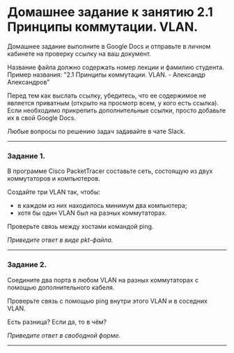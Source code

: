 # Домашнее задание к занятию 2.1 Принципы коммутации. VLAN.

Домашнее задание выполните в Google Docs и отправьте в личном кабинете на проверку ссылку на ваш документ.

Название файла должно содержать номер лекции и фамилию студента. Пример названия: "2.1 Принципы коммутации. VLAN. - Александр Александров"

Перед тем как выслать ссылку, убедитесь, что ее содержимое не является приватным (открыто на просмотр всем, у кого есть ссылка). Если необходимо прикрепить дополнительные ссылки, просто добавьте их в свой Google Docs.

Любые вопросы по решению задач задавайте в чате Slack.

------

### Задание 1.

В программе Cisco PacketTracer составьте сеть, состоящую из двух коммутаторов и компьютеров.

Создайте три VLAN так, чтобы:

- в каждом из них находилось минимум два компьютера;
- хотя бы один VLAN был на разных коммутаторах.

Проверьте связь между хостами командой ping.

*Приведите ответ в виде pkt-файла.*

------

### Задание 2.

Соедините два порта в любом VLAN на разных коммутаторах с помощью дополнительного кабеля.

Проверьте связь с помощью ping внутри этого VLAN и в соседних VLAN. 

Есть разница? Если да, то в чём?

*Приведите ответ в свободной форме.*

------
